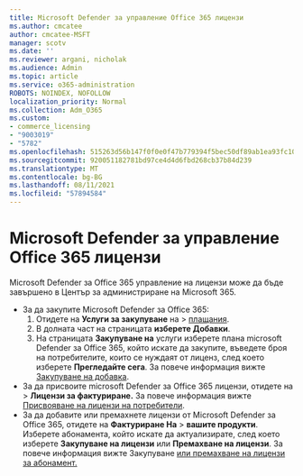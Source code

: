 ```yaml
---
title: Microsoft Defender за управление Office 365 лицензи
ms.author: cmcatee
author: cmcatee-MSFT
manager: scotv
ms.date: ''
ms.reviewer: argani, nicholak
ms.audience: Admin
ms.topic: article
ms.service: o365-administration
ROBOTS: NOINDEX, NOFOLLOW
localization_priority: Normal
ms.collection: Adm_O365
ms.custom:
- commerce_licensing
- "9003019"
- "5782"
ms.openlocfilehash: 515263d56b147f0f0e0f47b779394f5bec50df89ab1ea93fc1042384270a2ba3
ms.sourcegitcommit: 920051182781bd97ce4d4d6fbd268cb37b84d239
ms.translationtype: MT
ms.contentlocale: bg-BG
ms.lasthandoff: 08/11/2021
ms.locfileid: "57894584"
---
```

# <a name="microsoft-defender-for-office-365-license-management"></a>Microsoft Defender за управление Office 365 лицензи

Microsoft Defender за Office 365 управление на лицензи може да бъде завършено в Център за администриране на Microsoft 365.

- За да закупите Microsoft Defender за Office 365:
    1. Отидете на **Услуги за закупуване** на  >  [плащания](https://go.microsoft.com/fwlink/p/?linkid=868433).
    2. В долната част на страницата **изберете Добавки**.
    3. На страницата **Закупуване на** услуги изберете плана microsoft Defender за Office 365, който искате да закупите, въведете броя на потребителите, които се нуждаят от лиценз, след което изберете **Прегледайте сега**. За повече информация вижте [Закупуване на добавка](https://docs.microsoft.com/microsoft-365/commerce/buy-or-edit-an-add-on).
- За да присвоите microsoft Defender за Office 365 лицензи, отидете на  >  **Лицензи за фактуриране.** За повече информация вижте [Присвояване на лицензи на потребители](https://docs.microsoft.com/microsoft-365/admin/manage/assign-licenses-to-users).
- За да добавите или премахнете лицензи от Microsoft Defender за Office 365, отидете на **Фактуриране На**  >  **вашите продукти**. Изберете абонамента, който искате да актуализирате, след което изберете **Закупуване на лицензи** или **Премахване на лицензи**. За повече информация вижте Закупуване [или премахване на лицензи за абонамент.](https://docs.microsoft.com/microsoft-365/commerce/licenses/buy-licenses)
